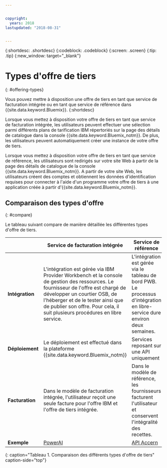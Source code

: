```yaml
---


copyright:
  years: 2018
lastupdated: "2018-08-31"


---
```


{:shortdesc: .shortdesc}
{:codeblock: .codeblock}
{:screen: .screen}
{:tip: .tip}
{:new_window: target="_blank"}

# Types d'offre de tiers
{: #offering-types}

Vous pouvez mettre à disposition une offre de tiers en tant que service de facturation intégrée ou en tant que service de référence dans {{site.data.keyword.Bluemix}}.
{:shortdesc}

Lorsque vous mettez à disposition votre offre de tiers en tant que service de facturation intégrée, les utilisateurs peuvent effectuer une sélection parmi différents plans de tarification IBM répertoriés sur la page des détails de catalogue dans la console {{site.data.keyword.Bluemix_notm}}. De plus, les utilisateurs peuvent automatiquement créer une instance de votre offre de tiers.

Lorsque vous mettez à disposition votre offre de tiers en tant que service de référence, les utilisateurs sont redirigés sur votre site Web à partir de la page des détails de catalogue de la console {{site.data.keyword.Bluemix_notm}}. A partir de votre site Web, les utilisateurs créent des comptes et obtiennent les données d'identification requises pour connecter à l'aide d'un programme votre offre de tiers à une application créée à partir d'{{site.data.keyword.Bluemix_notm}}.

## Comparaison des types d'offre
{: #compare}

Le tableau suivant compare de manière détaillée les différentes types d'offre de tiers.

|  | Service de facturation intégrée  | Service de référence |
|---|---|---|
| **Intégration** | L'intégration est gérée via IBM Provider Workbench et la console de gestion des ressources. Le fournisseur de l'offre est chargé de développer un courtier OSB, de l'héberger et de le tester ainsi que de publier son offre. Pour cela, il suit plusieurs procédures en libre service. | L'intégration est gérée via le tableau de bord PWB. Le processus d'intégration en libre-service dure environ deux semaines. |
| **Déploiement** | Le déploiement est effectué dans la plateforme {{site.data.keyword.Bluemix_notm}} | Services reposant sur une API uniquement |
| **Facturation**  |  Dans le modèle de facturation intégrée, l'utilisateur reçoit une seule facture pour l'offre IBM et l'offre de tiers intégrée. | Dans le modèle de référence, les fournisseurs facturent l'utilisateur et conservent l'intégralité des recettes.  |
| **Exemple** | [PowerAI](https://console.bluemix.net/catalog/services/powerai) | [API Accern](https://console.bluemix.net/catalog/services/accern-api) |
{: caption="Tableau 1. Comparaison des différents types d'offre de tiers" caption-side="top"}


